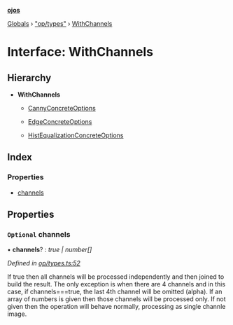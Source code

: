 **[ojos](../README.md)**

[Globals](../README.md) › ["op/types"](../modules/_op_types_.md) › [WithChannels](_op_types_.withchannels.md)

# Interface: WithChannels

## Hierarchy

* **WithChannels**

  * [CannyConcreteOptions](_op_canny_.cannyconcreteoptions.md)

  * [EdgeConcreteOptions](_op_edge_.edgeconcreteoptions.md)

  * [HistEqualizationConcreteOptions](_op_histequalization_.histequalizationconcreteoptions.md)

## Index

### Properties

* [channels](_op_types_.withchannels.md#optional-channels)

## Properties

### `Optional` channels

• **channels**? : *true | number[]*

*Defined in [op/types.ts:52](https://github.com/cancerberoSgx/mirada/blob/f2ba50d/ojos/src/op/types.ts#L52)*

If true then all channels will be processed independently and then joined to build the result. The only exception is when there are 4 channels and in this case, if channels===true, the last 4th channel will be omitted (alpha). If an array of numbers is given then those channels will be processed only. If not given then the operation will behave normally, processing as single channle image.